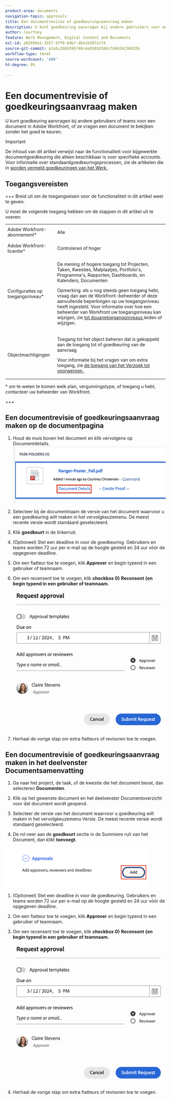 ```yaml
---
product-area: documents
navigation-topic: approvals
title: Een documentrevisie of goedkeuringsaanvraag maken
description: U kunt goedkeuring aanvragen bij andere gebruikers voor een document in Adobe Workfront.
author: Courtney
feature: Work Management, Digital Content and Documents
exl-id: a02699e1-3557-47f0-89b7-dbecb507a174
source-git-commit: a1a5c2bb9395748c4e0103d10dcf66624238032b
workflow-type: tm+mt
source-wordcount: '489'
ht-degree: 0%

---
```


# Een documentrevisie of goedkeuringsaanvraag maken

U kunt goedkeuring aanvragen bij andere gebruikers of teams voor een document in Adobe Workfront, of ze vragen een document te bekijken zonder het goed te keuren.

>[!IMPORTANT]
>
>De inhoud van dit artikel verwijst naar de functionaliteit voor bijgewerkte documentgoedkeuring die alleen beschikbaar is voor specifieke accounts. Voor informatie over standaardgoedkeuringsprocessen, zie de artikelen die in [ worden vermeld goedkeuringen van het Werk ](/help/quicksilver/review-and-approve-work/manage-approvals/manage-approvals.md).

## Toegangsvereisten

+++ Breid uit om de toegangseisen voor de functionaliteit in dit artikel weer te geven.


U moet de volgende toegang hebben om de stappen in dit artikel uit te voeren:

<table style="table-layout:auto"> 
 <col> 
 <col> 
 <tbody> 
  <tr> 
   <td role="rowheader">Adobe Workfront-abonnement*</td> 
   <td> <p>Alle</p> </td> 
  </tr> 
  <tr> 
   <td role="rowheader">Adobe Workfront-licentie*</td>  
   <td> <p>Controleren of hoger</p> </td> 
  </tr> 
  <tr> 
   <td role="rowheader">Configuraties op toegangsniveau*</td> 
   <td> <p>De mening of hogere toegang tot Projecten, Taken, Kwesties, Malplaatjes, Portfolio's, Programma's, Rapporten, Dashboards, en Kalenders, Documenten</p> <p>Opmerking: als u nog steeds geen toegang hebt, vraag dan aan de Workfront-beheerder of deze aanvullende beperkingen op uw toegangsniveau heeft ingesteld. Voor informatie over hoe een beheerder van Workfront uw toegangsniveau kan wijzigen, zie <a href="/help/quicksilver/administration-and-setup/add-users/configure-and-grant-access/create-modify-access-levels.md" class="MCXref xref"> tot douanetoegangsniveaus </a> leiden of wijzigen.</p> </td> 
  </tr>
  <tr> 
   <td role="rowheader">Objectmachtigingen</td> 
   <td> <p>Toegang tot het object beheren dat is gekoppeld aan de toegang tot of goedkeuring van de aanvraag </p> <p>Voor informatie bij het vragen van om extra toegang, zie <a href="/help/quicksilver/workfront-basics/grant-and-request-access-to-objects/request-access.md" class="MCXref xref"> de toegang van het Verzoek tot voorwerpen </a>.</p> </td> 
  </tr> 
 </tbody> 
</table>

&#42; om te weten te komen welk plan, vergunningstype, of toegang u hebt, contacteer uw beheerder van Workfront.

+++

## Een documentrevisie of goedkeuringsaanvraag maken op de documentpagina

1. Houd de muis boven het document en klik vervolgens op Documentdetails.
   ![](assets/doc-details.png)


1. Selecteer bij de documentnaam de versie van het document waarvoor u een goedkeuring wilt maken in het vervolgkeuzemenu. De meest recente versie wordt standaard geselecteerd.

1. Klik **goedkeurt** in de linkerruit.

1. (Optioneel) Stel een deadline in voor de goedkeuring. Gebruikers en teams worden 72 uur per e-mail op de hoogte gesteld en 24 uur vóór de opgegeven deadline.

1. Om een fiatteur toe te voegen, klik **Approver** en begin typend in een gebruiker of teamnaam.

1. Om een recensent toe te voegen, klik **checkbox 0} Recensent {en begin typend in een gebruiker of teamnaam.**

   ![](assets/add-approver-and-deadline.png)

1. Herhaal de vorige stap om extra fiatteurs of revisoren toe te voegen.

## Een documentrevisie of goedkeuringsaanvraag maken in het deelvenster Documentsamenvatting

1. Ga naar het project, de taak, of de kwestie die het document bevat, dan selecteren **Documenten**.

1. Klik op het gewenste document en het deelvenster Documentoverzicht voor dat document wordt geopend.

1. Selecteer de versie van het document waarvoor u goedkeuring wilt maken in het vervolgkeuzemenu Versie. De meest recente versie wordt standaard geselecteerd.

1. De rol neer aan de **goedkeurt** sectie in de Summiere ruit van het Document, dan klikt **toevoegt**.

![](assets/doc-summary-add-approvers.png)

1. (Optioneel) Stel een deadline in voor de goedkeuring. Gebruikers en teams worden 72 uur per e-mail op de hoogte gesteld en 24 uur vóór de opgegeven deadline.

1. Om een fiatteur toe te voegen, klik **Approver** en begin typend in een gebruiker of teamnaam.

1. Om een recensent toe te voegen, klik **checkbox 0} Recensent {en begin typend in een gebruiker of teamnaam.**

   ![](assets/add-approver-and-deadline.png)

1. Herhaal de vorige stap om extra fiatteurs of revisoren toe te voegen.





<!--
## Resubmit an approval on a new version

Document approval decisions are not automatically reset when you upload a new version. For example, if your document is approved with changes, the decision will show "changes" as the decision, even if you upload a new version with the specified changes. You can clear the decision on a new version if you manually resubmit the approval.

1. Go to the project, task, or issue that contains the document, then select **Documents**.
1. Find the document you need.

1. Scroll down to the **Approvals** section in the Summary, click the More icon, then click Resubmit.

   ![](assets/nwe-resubmit-approval-350x149.png)
-->
